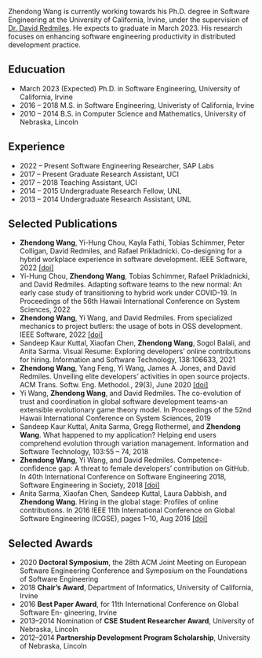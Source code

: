 Zhendong Wang is currently working towards his Ph.D. degree in Software Engineering at the University of California, Irvine, under the supervision of [Dr. David Redmiles](https://redmiles.ics.uci.edu/). He expects to graduate in March 2023. His research focuses on enhancing software engineering productivity in distributed development practice.

## Educuation

* March 2023 (Expected)   Ph.D. in Software Engineering, University of California, Irvine
* 2016 – 2018             M.S. in Software Engineering, Univeristy of California, Irvine
* 2010 – 2014             B.S. in Computer Science and Mathematics, University of Nebraska, Lincoln

## Experience

* 2022 – Present          Software Engineering Researcher, SAP Labs
* 2017 – Present          Graduate Research Assistant, UCI
* 2017 – 2018             Teaching Assistant, UCI
* 2014 – 2015             Undergraduate Research Fellow, UNL
* 2013 – 2014             Undergraduate Research Assistant, UNL

## Selected Publications
* **Zhendong Wang**, Yi-Hung Chou, Kayla Fathi, Tobias Schimmer, Peter Colligan,
David Redmiles, and Rafael Prikladnicki. Co-designing for a hybrid workplace
experience in software development. IEEE Software, 2022 [[doi]](https://doi.org/10.1109/MS.2022.3229894)
* Yi-Hung Chou, **Zhendong Wang**, Tobias Schimmer, Rafael Prikladnicki, and David
Redmiles. Adapting software teams to the new normal: An early case study of
transitioning to hybrid work under COVID-19. In Proceedings of the 56th Hawaii
International Conference on System Sciences, 2022 
* **Zhendong Wang**, Yi Wang, and David Redmiles. From specialized mechanics to
project butlers: the usage of bots in OSS development. IEEE Software, 2022 [[doi]](https://doi.org/10.1109/MS.2022.3180297)
* Sandeep Kaur Kuttal, Xiaofan Chen, **Zhendong Wang**, Sogol Balali, and Anita
Sarma. Visual Resume: Exploring developers’ online contributions for hiring. Information and Software Technology, 138:106633, 2021
* **Zhendong Wang**, Yang Feng, Yi Wang, James A. Jones, and David Redmiles.
Unveiling elite developers’ activities in open source projects. ACM Trans. Softw.
Eng. Methodol., 29(3), June 2020 [[doi]](https://doi.org/10.1145/3387111)
* Yi Wang, **Zhendong Wang**, and David Redmiles. The co-evolution of trust and coordination in global software development teams-an extensible evolutionary game
theory model. In Proceedings of the 52nd Hawaii International Conference on
System Sciences, 2019
* Sandeep Kaur Kuttal, Anita Sarma, Gregg Rothermel, and **Zhendong Wang**. What
happened to my application? Helping end users comprehend evolution through
variation management. Information and Software Technology, 103:55 – 74, 2018
* **Zhendong Wang**, Yi Wang, and David Redmiles. Competence-confidence gap:
A threat to female developers’ contribution on GitHub. In 40th International
Conference on Software Engineering 2018, Software Engineering in Society, 2018 [[doi]](https://doi.org/10.1145/3183428.3183437)
* Anita Sarma, Xiaofan Chen, Sandeep Kuttal, Laura Dabbish, and **Zhendong
Wang**. Hiring in the global stage: Profiles of online contributions. In 2016 IEEE
11th International Conference on Global Software Engineering (ICGSE), pages
1–10, Aug 2016 [[doi]](https://doi.org/10.1109/ICGSE.2016.35)

## Selected Awards

* 2020 **Doctoral Symposium**, the 28th ACM Joint Meeting on European Software Engineering Conference and Symposium on the Foundations of Software Engineering
* 2018 **Chair’s Award**, Department of Informatics, University of California, Irvine
* 2016 **Best Paper Award**, for 11th International Conference on Global Software En-
gineering, Irvine
* 2013–2014 Nomination of **CSE Student Researcher Award**, University of Nebraska, Lincoln
* 2012–2014 **Partnership Development Program Scholarship**, University of Nebraska, Lincoln
